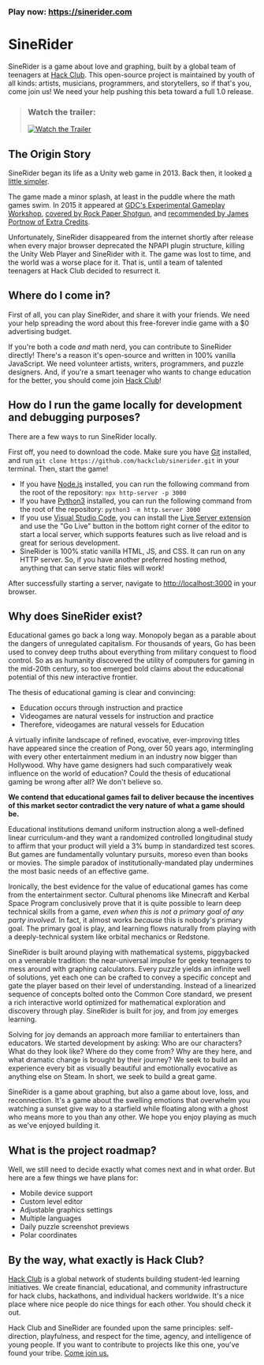 ### Play now: https://sinerider.com
# SineRider

SineRider is a game about love and graphing, built by a global team of teenagers at [Hack Club](https://hackclub.com). This open-source project is maintained by youth of all kinds: artists, musicians, programmers, and storytellers, so if that's you, come join us! We need your help pushing this beta toward a full 1.0 release.

> ### Watch the trailer:
>
> [![Watch the Trailer](https://img.youtube.com/vi/35nDYoIwiA8/maxresdefault.jpg)](https://youtu.be/35nDYoIwiA8)

## The Origin Story

SineRider began its life as a Unity web game in 2013. Back then, it looked [a little simpler](https://i.imgur.com/RttKiF7.gif).

The game made a minor splash, at least in the puddle where the math games swim. In 2015 it appeared at [GDC's Experimental Gameplay Workshop](https://youtu.be/rbJTzGNC8Bs), [covered by Rock Paper Shotgun](https://www.rockpapershotgun.com/SineRider-wants-you-to-love-maths-and-scares-me), and [recommended by James Portnow of Extra Credits](https://youtu.be/9FU103w2EWg).

Unfortunately, SineRider disappeared from the internet shortly after release when every major browser deprecated the NPAPI plugin structure, killing the Unity Web Player and SineRider with it. The game was lost to time, and the world was a worse place for it. That is, until a team of talented teenagers at Hack Club decided to resurrect it.

## Where do I come in?

First of all, you can play SineRider, and share it with your friends. We need your help spreading the word about this free-forever indie game with a $0 advertising budget.

If you're both a code _and_ math nerd, you can contribute to SineRider directly! There's a reason it's open-source and written in 100% vanilla JavaScript. We need volunteer artists, writers, programmers, and puzzle designers. And, if you're a smart teenager who wants to change education for the better, you should come join [Hack Club](https://hackclub.com)!

## How do I run the game locally for development and debugging purposes?

There are a few ways to run SineRider locally.

First off, you need to download the code. Make sure you have [Git](https://git-scm.com/) installed, and run `git clone https://github.com/hackclub/sinerider.git` in your terminal. Then, start the game!

- If you have [Node.js](https://nodejs.org/en/) installed, you can run the following command from the root of the repository: `npx http-server -p 3000`
- If you have [Python3](https://www.python.org/) installed, you can run the following command from the root of the repository: `python3 -m http.server 3000`
- If you use [Visual Studio Code](https://code.visualstudio.com/), you can install the [Live Server extension](https://marketplace.visualstudio.com/items?itemName=ritwickdey.LiveServer) and use the "Go Live" button in the bottom right corner of the editor to start a local server, which supports features such as live reload and is great for serious development.
- SineRider is 100% static vanilla HTML, JS, and CSS. It can run on any HTTP server. So, if you have another preferred hosting method, anything that can serve static files will work!

After successfully starting a server, navigate to [http://localhost:3000](http://localhost:3000) in your browser.

## Why does SineRider exist?

Educational games go back a long way. Monopoly began as a parable about the dangers of unregulated capitalism. For thousands of years, Go has been used to convey deep truths about everything from military conquest to flood control. So as as humanity discovered the utility of computers for gaming in the mid-20th century, so too emerged bold claims about the educational potential of this new interactive frontier.

The thesis of educational gaming is clear and convincing:

- Education occurs through instruction and practice
- Videogames are natural vessels for instruction and practice
- Therefore, videogames are natural vessels for Education

A virtually infinite landscape of refined, evocative, ever-improving titles have appeared since the creation of Pong, over 50 years ago, intermingling with every other entertainment medium in an industry now bigger than Hollywood. Why have game designers had such comparatively weak influence on the world of education? Could the thesis of educational gaming be wrong after all? We don't believe so.

**We contend that educational games fail to deliver because the incentives of this market sector contradict the very nature of what a game should be.**

Educational institutions demand uniform instruction along a well-defined linear curriculum-and they want a randomized controlled longitudinal study to affirm that your product will yield a 3% bump in standardized test scores. But games are fundamentally voluntary pursuits, moreso even than books or movies. The simple paradox of institutionally-mandated play undermines the most basic needs of an effective game.

Ironically, the best evidence for the value of educational games has come from the entertainment sector. Cultural phenoms like Minecraft and Kerbal Space Program conclusively prove that it is quite possible to learn deep technical skills from a game, _even when this is not a primary goal of any party involved._ In fact, it almost works _because_ this is nobody's primary goal. The primary goal is play, and learning flows naturally from playing with a deeply-technical system like orbital mechanics or Redstone.

SineRider is built around playing with mathematical systems, piggybacked on a venerable tradition: the near-universal impulse for geeky teenagers to mess around with graphing calculators. Every puzzle yields an infinite well of solutions, yet each one can be crafted to convey a specific concept and gate the player based on their level of understanding. Instead of a linearized sequence of concepts bolted onto the Common Core standard, we present a rich interactive world optimized for mathematical exploration and discovery through play. SineRider is built for joy, and from joy emerges learning.

Solving for joy demands an approach more familiar to entertainers than educators. We started development by asking: Who are our characters? What do they look like? Where do they come from? Why are they here, and what dramatic change is brought by their journey? We seek to build an experience every bit as visually beautiful and emotionally evocative as anything else on Steam. In short, we seek to build a great game.

SineRider is a game about graphing, but also a game about love, loss, and reconnection. It's a game about the swelling emotions that overwhelm you watching a sunset give way to a starfield while floating along with a ghost who means more to you than any other. We hope you enjoy playing as much as we've enjoyed building it.

## What is the project roadmap?

Well, we still need to decide exactly what comes next and in what order. But here are a few things we have plans for:

- Mobile device support
- Custom level editor
- Adjustable graphics settings
- Multiple languages
- Daily puzzle screenshot previews
- Polar coordinates

## By the way, what exactly is Hack Club?

[Hack Club](https://hackclub.com) is a global network of students building student-led learning initiatives. We create financial, educational, and community infrastructure for hack clubs, hackathons, and individual hackers worldwide. It's a nice place where nice people do nice things for each other. You should check it out.

Hack Club and SineRider are founded upon the same principles: self-direction, playfulness, and respect for the time, agency, and intelligence of young people. If you want to contribute to projects like this one, you've found your tribe. [Come join us.](https://slack.hackclub.com)
